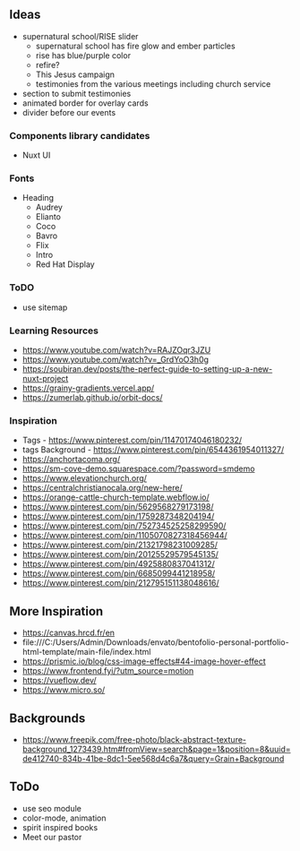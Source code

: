 ## Ideas
- supernatural school/RISE slider
    - supernatural school has fire glow and ember particles
    - rise has blue/purple color
    - refire?
    - This Jesus campaign
    - testimonies from the various meetings including church service
- section to submit testimonies
- animated border for overlay cards
- divider before our events

### Components library candidates
- Nuxt UI
<!-- - Volt UI -->

### Fonts
- Heading
    - Audrey
    - Elianto
    - Coco
    - Bavro
    - Flix
    - Intro
    - Red Hat Display


### ToDO
- use sitemap

### Learning Resources
- https://www.youtube.com/watch?v=RAJZOqr3JZU
- https://www.youtube.com/watch?v=_GrdYoO3h0g
- https://soubiran.dev/posts/the-perfect-guide-to-setting-up-a-new-nuxt-project
- https://grainy-gradients.vercel.app/
- https://zumerlab.github.io/orbit-docs/

### Inspiration
- Tags - https://www.pinterest.com/pin/11470174046180232/
- tags Background - https://www.pinterest.com/pin/6544361954011327/
- https://anchortacoma.org/
- https://sm-cove-demo.squarespace.com/?password=smdemo
- https://www.elevationchurch.org/
- https://centralchristianocala.org/new-here/
- https://orange-cattle-church-template.webflow.io/
- https://www.pinterest.com/pin/5629568279173198/
- https://www.pinterest.com/pin/1759287348204194/
- https://www.pinterest.com/pin/752734525258299590/
- https://www.pinterest.com/pin/1105070827318456944/
- https://www.pinterest.com/pin/21321798231009285/
- https://www.pinterest.com/pin/20125529579545135/
- https://www.pinterest.com/pin/4925880837041312/
- https://www.pinterest.com/pin/6685099441218958/
- https://www.pinterest.com/pin/212795151138048616/

## More Inspiration
- https://canvas.hrcd.fr/en
- file:///C:/Users/Admin/Downloads/envato/bentofolio-personal-portfolio-html-template/main-file/index.html
- https://prismic.io/blog/css-image-effects#44-image-hover-effect
- https://www.frontend.fyi/?utm_source=motion
- https://vueflow.dev/
- https://www.micro.so/
## Backgrounds
- https://www.freepik.com/free-photo/black-abstract-texture-background_1273439.htm#fromView=search&page=1&position=8&uuid=de412740-834b-41be-8dc1-5ee568d4c6a7&query=Grain+Background


## ToDo
- use seo module
- color-mode, animation
- spirit inspired books
- Meet our pastor